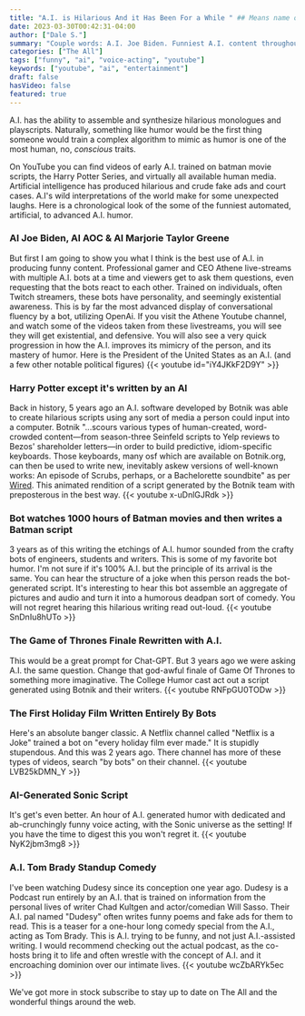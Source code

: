```yaml
---
title: "A.I. is Hilarious And it Has Been For a While " ## Means name of the article is filename
date: 2023-03-30T00:42:31-04:00
author: ["Dale S."]
summary: "Couple words: A.I. Joe Biden. Funniest A.I. content throughout online history"
categories: ["The All"]
tags: ["funny", "ai", "voice-acting", "youtube"]
keywords: ["youtube", "ai", "entertainment"]
draft: false
hasVideo: false
featured: true
---
```


A.I. has the ability to assemble and synthesize hilarious monologues and playscripts. Naturally, something like humor would be the first thing someone would train a complex algorithm to mimic as humor is one of the most human, no, _conscious_ traits.

On YouTube you can find videos of early A.I. trained on batman movie scripts, the Harry Potter Series, and virtually all available human media. Artificial intelligence has produced hilarious and crude fake ads and court cases. A.I's wild interpretations of the world make for some unexpected laughs.
Here is a chronological look of the some of the funniest automated, artificial, to advanced A.I. humor.

### AI Joe Biden, AI AOC & AI Marjorie Taylor Greene

But first I am going to show you what I think is the best use of A.I. in producing funny content. Professional gamer and CEO Athene live-streams with multiple A.I. bots at a time and viewers get to ask them questions, even requesting that the bots react to each other. Trained on individuals, often Twitch streamers, these bots have personality, and seemingly existential awareness. This is by far the most advanced display of conversational fluency by a bot, utilizing OpenAi. If you visit the Athene Youtube channel, and watch some of the videos taken from these livestreams, you will see they will get existential, and defensive. You will also see a very quick progression in how the A.I. improves its mimicry of the person, and its mastery of humor. Here is the President of the United States as an A.I. (and a few other notable political figures)
{{< youtube id="iY4JKkF2D9Y" >}}

### Harry Potter except it's written by an AI

Back in history, 5 years ago an A.I. software developed by Botnik was able to create hilarious scripts using any sort of media a person could input into a computer. Botnik "...scours various types of human-created, word-crowded content—from season-three Seinfeld scripts to Yelp reviews to Bezos' shareholder letters—in order to build predictive, idiom-specific keyboards. Those keyboards, many osf which are available on Botnik.org, can then be used to write new, inevitably askew versions of well-known works: An episode of Scrubs, perhaps, or a Bachelorette soundbite" as per [Wired](https://www.wired.com/story/botnik-ai-comedy-app/). This animated rendition of a script generated by the Botnik team with preposterous in the best way.
{{< youtube x-uDnlGJRdk >}}

### Bot watches 1000 hours of Batman movies and then writes a Batman script

3 years as of this writing the etchings of A.I. humor sounded from the crafty bots of engineers, students and writers. This is some of my favorite bot humor. I'm not sure if it's 100% A.I. but the principle of its arrival is the same. You can hear the structure of a joke when this person reads the bot-generated script. It's interesting to hear this bot assemble an aggregate of pictures and audio and turn it into a humorous deadpan sort of comedy. You will not regret hearing this hilarious writing read out-loud.
{{< youtube SnDnIu8hUTo >}}

### The Game of Thrones Finale Rewritten with A.I.

This would be a great prompt for Chat-GPT. But 3 years ago we were asking A.I. the same question. Change that god-awful finale of Game Of Thrones to something more imaginative. The College Humor cast act out a script generated using Botnik and their writers.
{{< youtube RNFpGU0TODw >}}

### The First Holiday Film Written Entirely By Bots

Here's an absolute banger classic. A Netflix channel called "Netflix is a Joke" trained a bot on "every holiday film ever made." It is stupidly stupendous. And this was 2 years ago. There channel has more of these types of videos, search "by bots" on their channel.
{{< youtube LVB25kDMN_Y >}}

### AI-Generated Sonic Script

It's get's even better. An hour of A.I. generated humor with dedicated and ab-crunchingly funny voice acting, with the Sonic universe as the setting! If you have the time to digest this you won't regret it.
{{< youtube NyK2jbm3mg8 >}}

### A.I. Tom Brady Standup Comedy

I've been watching Dudesy since its conception one year ago. Dudesy is a Podcast run entirely by an A.I. that is trained on information from the personal lives of writer Chad Kultgen and actor/comedian Will Sasso. Their A.I. pal named "Dudesy" often writes funny poems and fake ads for them to read. This is a teaser for a one-hour long comedy special from the A.I., acting as Tom Brady. This is A.I. trying to be funny, and not just A.I.-assisted writing. I would recommend checking out the actual podcast, as the co-hosts bring it to life and often wrestle with the concept of A.I. and it encroaching dominion over our intimate lives.
{{< youtube wcZbARYk5ec >}}

We've got more in stock subscribe to stay up to date on The All and the wonderful things around the web.
